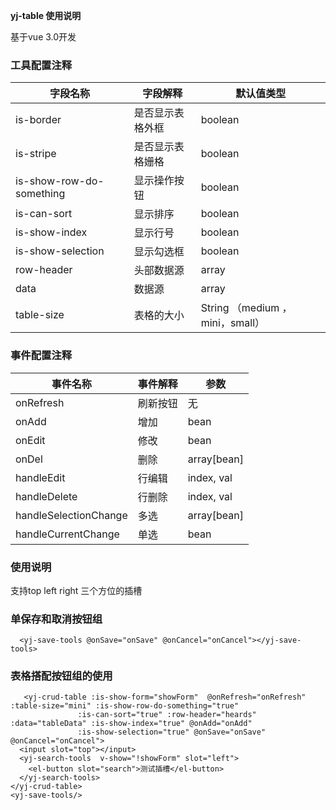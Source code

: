 **yj-table 使用说明**

基于vue 3.0开发

### 工具配置注释

字段名称 | 字段解释 | 默认值类型
---|--- |---
is-border| 是否显示表格外框 | boolean
is-stripe | 是否显示表格姗格 | boolean
is-show-row-do-something| 显示操作按钮 | boolean
is-can-sort | 显示排序 | boolean
is-show-index| 显示行号 | boolean
is-show-selection | 显示勾选框 | boolean
row-header| 头部数据源 | array
data | 数据源 | array
table-size| 表格的大小 |String （medium ，mini，small）

### 事件配置注释

事件名称 | 事件解释 | 参数
---|--- |---
onRefresh | 刷新按钮 | 无
onAdd| 增加| bean
onEdit | 修改 | bean
onDel | 删除 | array[bean]
handleEdit| 行编辑 | index, val
handleDelete | 行删除 | index, val
handleSelectionChange |多选 | array[bean]
handleCurrentChange| 单选 |bean


### 使用说明

 <yj-crud-tools/>
 

 支持top left right 三个方位的插槽 
 
###  单保存和取消按钮组
 
      <yj-save-tools @onSave="onSave" @onCancel="onCancel"></yj-save-tools>
      
### 表格搭配按钮组的使用          
      
       <yj-crud-table :is-show-form="showForm"  @onRefresh="onRefresh" :table-size="mini" :is-show-row-do-something="true"
                   :is-can-sort="true" :row-header="heards" :data="tableData" :is-show-index="true" @onAdd="onAdd"
                   :is-show-selection="true" @onSave="onSave" @onCancel="onCancel">
      <input slot="top"></input>
      <yj-search-tools  v-show="!showForm" slot="left">
        <el-button slot="search">测试插槽</el-button>
      </yj-search-tools>
    </yj-crud-table>
    <yj-save-tools/>


